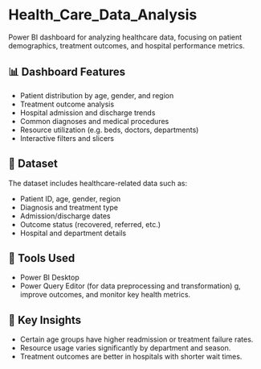 # Health_Care_Data_Analysis
Power BI dashboard for analyzing healthcare data, focusing on patient demographics, treatment outcomes, and hospital performance metrics.

## 📊 Dashboard Features

- Patient distribution by age, gender, and region
- Treatment outcome analysis
- Hospital admission and discharge trends
- Common diagnoses and medical procedures
- Resource utilization (e.g. beds, doctors, departments)
- Interactive filters and slicers

## 🧩 Dataset

The dataset includes healthcare-related data such as:
- Patient ID, age, gender, region
- Diagnosis and treatment type
- Admission/discharge dates
- Outcome status (recovered, referred, etc.)
- Hospital and department details

## 🔧 Tools Used

- Power BI Desktop
- Power Query Editor (for data preprocessing and transformation)
g, improve outcomes, and monitor key health metrics.

## 🧠 Key Insights

- Certain age groups have higher readmission or treatment failure rates.
- Resource usage varies significantly by department and season.
- Treatment outcomes are better in hospitals with shorter wait times.
